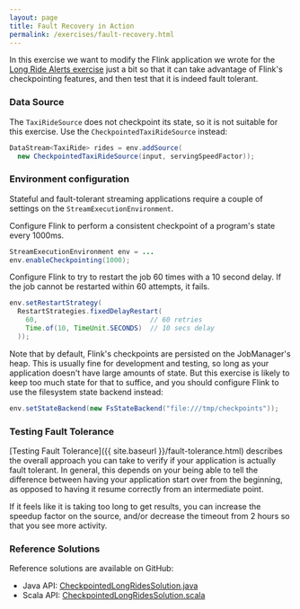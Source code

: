 ```yaml
---
layout: page
title: Fault Recovery in Action
permalink: /exercises/fault-recovery.html
---
```


In this exercise we want to modify the Flink application we wrote for the [Long Ride Alerts exercise]() just a bit so that it can take advantage of Flink's checkpointing features, and then test that it is indeed fault tolerant.

### Data Source

The `TaxiRideSource` does not checkpoint its state, so it is not suitable for this exercise. Use the `CheckpointedTaxiRideSource` instead:

~~~java
DataStream<TaxiRide> rides = env.addSource(
  new CheckpointedTaxiRideSource(input, servingSpeedFactor));
~~~

### Environment configuration

Stateful and fault-tolerant streaming applications require a couple of settings on the `StreamExecutionEnvironment`.

Configure Flink to perform a consistent checkpoint of a program's state every 1000ms.

~~~java
StreamExecutionEnvironment env = ...
env.enableCheckpointing(1000);
~~~~

Configure Flink to try to restart the job 60 times with a 10 second delay. If the job cannot be restarted within 60 attempts, it fails.

~~~java
env.setRestartStrategy(
  RestartStrategies.fixedDelayRestart(
    60,                            // 60 retries
    Time.of(10, TimeUnit.SECONDS)  // 10 secs delay
  ));
~~~~

Note that by default, Flink's checkpoints are persisted on the JobManager's heap. This is usually fine for development and testing, so long as your application doesn't have large amounts of state. But this exercise is likely to keep too much state for that to suffice, and you should configure Flink to use the filesystem state backend instead:

~~~java
env.setStateBackend(new FsStateBackend("file:///tmp/checkpoints"));
~~~

### Testing Fault Tolerance

[Testing Fault Tolerance]({{ site.baseurl }}/fault-tolerance.html) describes the overall approach you can take to verify if your application is actually fault tolerant. In general, this depends on your being able to tell the difference between having your application start over from the beginning, as opposed to having it resume correctly from an intermediate point.

If it feels like it is taking too long to get results, you can increase the speedup factor on the source, and/or decrease the timeout from 2 hours so that you see more activity.

### Reference Solutions

Reference solutions are available on GitHub:

- Java API: [CheckpointedLongRidesSolution.java]({{site.javasolutions}}/process/CheckpointedLongRidesSolution.java)
- Scala API: [CheckpointedLongRidesSolution.scala]({{site.scalasolutions}}/process/CheckpointedLongRidesSolution.scala)

